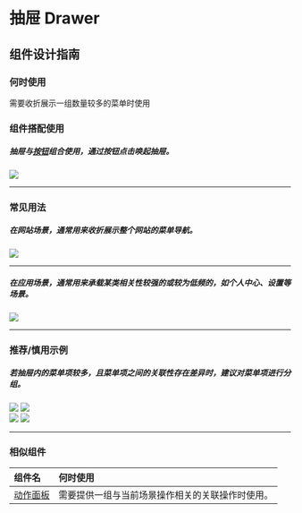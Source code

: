 # 抽屉 Drawer

## 组件设计指南

### 何时使用

需要收折展示一组数量较多的菜单时使用

### 组件搭配使用

##### 抽屉与[按钮](./button)组合使用，通过按钮点击唤起抽屉。

 <div class="item">
   <img src="https://oteam-tdesign-1258344706.cos.ap-guangzhou.myqcloud.com/site/design/mobile-guide/Drawer%201.png" />
 </div>

<hr />

### 常见用法

##### 在网站场景，通常用来收折展示整个网站的菜单导航。

 <div class="item">
    <img src="https://oteam-tdesign-1258344706.cos.ap-guangzhou.myqcloud.com/site/design/mobile-guide/Drawer%202.png" />
 </div>

<hr />

##### 在应用场景，通常用来承载某类相关性较强的或较为低频的，如个人中心、设置等场景。

 <div class="item">
    <img src="https://oteam-tdesign-1258344706.cos.ap-guangzhou.myqcloud.com/site/design/mobile-guide/Drawer%203.png" />
 </div>


<hr />

### 推荐/慎用示例

##### 若抽屉内的菜单项较多，且菜单项之间的关联性存在差异时，建议对菜单项进行分组。

<div class="legend">
  <div class="item">
    <img src="https://oteam-tdesign-1258344706.cos.ap-guangzhou.myqcloud.com/site/design/mobile-guide/Drawer4-1.png" />
    <img class="tag" src="https://oteam-tdesign-1258344706.cos.ap-guangzhou.myqcloud.com/site/doc/good.png" />
  </div>

  <div class="item">
    <img src="https://oteam-tdesign-1258344706.cos.ap-guangzhou.myqcloud.com/site/design/mobile-guide/Drawer4-2.png" />
    <img class="tag" src="https://oteam-tdesign-1258344706.cos.ap-guangzhou.myqcloud.com/site/doc/bad.png" />
  </div>
</div>

<hr />



### 相似组件

| 组件名 | 何时使用                             |
| :----- | :----------------------------------- |
| [动作面板](./action-sheet) | 需要提供一组与当前场景操作相关的关联操作时使用。 |
